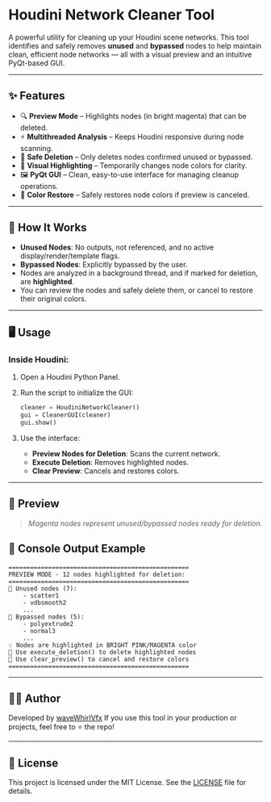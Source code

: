 # Houdini Network Cleaner Tool

A powerful utility for cleaning up your Houdini scene networks. This tool identifies and safely removes **unused** and **bypassed** nodes to help maintain clean, efficient node networks — all with a visual preview and an intuitive PyQt-based GUI.

---

## ✨ Features

* 🔍 **Preview Mode** – Highlights nodes (in bright magenta) that can be deleted.
* ⚡ **Multithreaded Analysis** – Keeps Houdini responsive during node scanning.
* 🧼 **Safe Deletion** – Only deletes nodes confirmed unused or bypassed.
* 🎨 **Visual Highlighting** – Temporarily changes node colors for clarity.
* 🖼️ **PyQt GUI** – Clean, easy-to-use interface for managing cleanup operations.
* 🔁 **Color Restore** – Safely restores node colors if preview is canceled.

---

## 🧠 How It Works

* **Unused Nodes**: No outputs, not referenced, and no active display/render/template flags.
* **Bypassed Nodes**: Explicitly bypassed by the user.
* Nodes are analyzed in a background thread, and if marked for deletion, are **highlighted**.
* You can review the nodes and safely delete them, or cancel to restore their original colors.

---

## 🖥️ Usage

### Inside Houdini:

1. Open a Houdini Python Panel.

2. Run the script to initialize the GUI:

   ```python
   cleaner = HoudiniNetworkCleaner()
   gui = CleanerGUI(cleaner)
   gui.show()
   ```

3. Use the interface:

   * **Preview Nodes for Deletion**: Scans the current network.
   * **Execute Deletion**: Removes highlighted nodes.
   * **Clear Preview**: Cancels and restores colors.

---

## 📸 Preview

> *Magenta nodes represent unused/bypassed nodes ready for deletion.*


## 💬 Console Output Example

```plaintext
==================================================
PREVIEW MODE - 12 nodes highlighted for deletion:
==================================================
📍 Unused nodes (7):
    - scatter1
    - vdbsmooth2
    ...
🚫 Bypassed nodes (5):
    - polyextrude2
    - normal3
    ...
💡 Nodes are highlighted in BRIGHT PINK/MAGENTA color
📝 Use execute_deletion() to delete highlighted nodes
📝 Use clear_preview() to cancel and restore colors
==================================================
```

---

## 👨‍💻 Author

Developed by [waveWhirlVfx](https://github.com/waveWhirlVfx)
If you use this tool in your production or projects, feel free to ⭐ the repo!

---

## 📜 License

This project is licensed under the MIT License.
See the [LICENSE](LICENSE) file for details.
